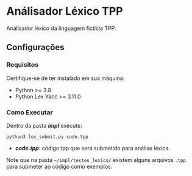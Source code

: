 # Análisador Léxico TPP

Análisador léxico da linguagem fictícia TPP.

## Configurações

### Requisitos
Certifique-se de ter instalado em sua máquina:

* Python >= 3.8 
* Python Lex Yacc >= 3.11.0

### Como Executar

Dentro da pasta ***impl*** execute:

```
python3 lex_submit.py code.tpp
```
* ***code.tpp***: código tpp que será submetido para análise léxica.


Note que na pasta ```~/impl/testes_lexico/``` existem alguns arquivos ```.tpp``` para submeter ao código como exemplos.

